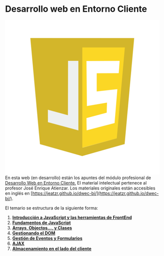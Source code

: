 # Desarrollo web en Entorno Cliente 

![Logo de la asignatura](img/js.webp)
En esta web (en desarrollo) están los apuntes del módulo profesional de [Desarrollo Web en Entorno Cliente.](https://tmartin1284.github.io/Apuntes-DWEC/)
El material intelectual pertenece al profesor José Enrique Atienzar. Los materiales originales están accesibles en inglés en [https://jeatzr.github.io/dwec-bi/](https://jeatzr.github.io/dwec-bi/).

El temario se estructura de la siguiente forma:

1. **[Introducción a JavaScript y las herramientas de FrontEnd](T01/README.md)**
2. **[Fundamentos de JavaScript ](T02/README.md)**
3. **[Arrays, Objectos...,  y Clases](T03/README.md)**
4. **[Gestionando el DOM](T04/README.md)**
5. **[Gestión de Eventos y Formularios](T05/README.md)**
6. **[AJAX](T06/README.md)**
7. **[Almacenamiento en el lado del cliente](T07/README.md)**







